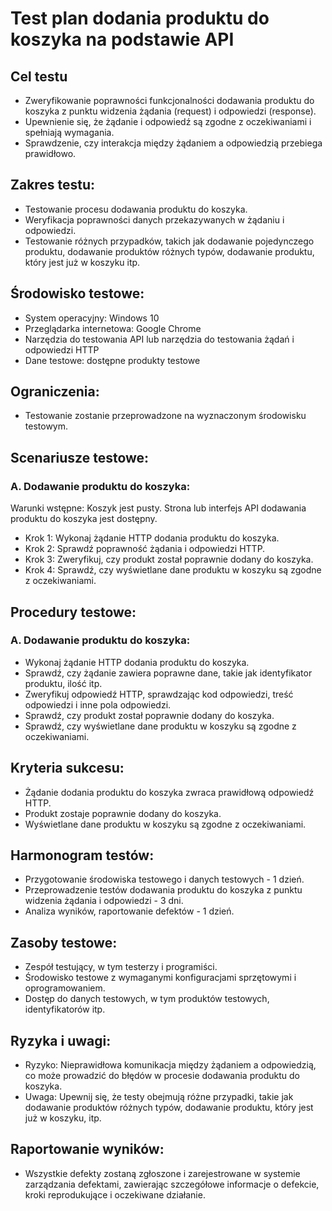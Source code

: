 # Test plan dodania produktu do koszyka na podstawie API

## Cel testu

- Zweryfikowanie poprawności funkcjonalności dodawania produktu do koszyka z punktu widzenia żądania (request) i odpowiedzi (response).
- Upewnienie się, że żądanie i odpowiedź są zgodne z oczekiwaniami i spełniają wymagania.
- Sprawdzenie, czy interakcja między żądaniem a odpowiedzią przebiega prawidłowo.

## Zakres testu:

- Testowanie procesu dodawania produktu do koszyka.
- Weryfikacja poprawności danych przekazywanych w żądaniu i odpowiedzi.
- Testowanie różnych przypadków, takich jak dodawanie pojedynczego produktu, dodawanie produktów różnych typów, dodawanie produktu, który jest już w koszyku itp.

## Środowisko testowe:

- System operacyjny: Windows 10
- Przeglądarka internetowa: Google Chrome
- Narzędzia do testowania API lub narzędzia do testowania żądań i odpowiedzi HTTP
- Dane testowe: dostępne produkty testowe

## Ograniczenia:

- Testowanie zostanie przeprowadzone na wyznaczonym środowisku testowym.

## Scenariusze testowe:

### A. Dodawanie produktu do koszyka:

Warunki wstępne: Koszyk jest pusty. Strona lub interfejs API dodawania produktu do koszyka jest dostępny.

- Krok 1: Wykonaj żądanie HTTP dodania produktu do koszyka.
- Krok 2: Sprawdź poprawność żądania i odpowiedzi HTTP.
- Krok 3: Zweryfikuj, czy produkt został poprawnie dodany do koszyka.
- Krok 4: Sprawdź, czy wyświetlane dane produktu w koszyku są zgodne z oczekiwaniami.

## Procedury testowe:

### A. Dodawanie produktu do koszyka:

- Wykonaj żądanie HTTP dodania produktu do koszyka.
- Sprawdź, czy żądanie zawiera poprawne dane, takie jak identyfikator produktu, ilość itp.
- Zweryfikuj odpowiedź HTTP, sprawdzając kod odpowiedzi, treść odpowiedzi i inne pola odpowiedzi.
- Sprawdź, czy produkt został poprawnie dodany do koszyka.
- Sprawdź, czy wyświetlane dane produktu w koszyku są zgodne z oczekiwaniami.

## Kryteria sukcesu:

- Żądanie dodania produktu do koszyka zwraca prawidłową odpowiedź HTTP.
- Produkt zostaje poprawnie dodany do koszyka.
- Wyświetlane dane produktu w koszyku są zgodne z oczekiwaniami.

## Harmonogram testów:

- Przygotowanie środowiska testowego i danych testowych - 1 dzień.
- Przeprowadzenie testów dodawania produktu do koszyka z punktu widzenia żądania i odpowiedzi - 3 dni.
- Analiza wyników, raportowanie defektów - 1 dzień.

## Zasoby testowe:

- Zespół testujący, w tym testerzy i programiści.
- Środowisko testowe z wymaganymi konfiguracjami sprzętowymi i oprogramowaniem.
- Dostęp do danych testowych, w tym produktów testowych, identyfikatorów itp.

## Ryzyka i uwagi:

- Ryzyko: Nieprawidłowa komunikacja między żądaniem a odpowiedzią, co może prowadzić do błędów w procesie dodawania produktu do koszyka.
- Uwaga: Upewnij się, że testy obejmują różne przypadki, takie jak dodawanie produktów różnych typów, dodawanie produktu, który jest już w koszyku, itp.

## Raportowanie wyników:

- Wszystkie defekty zostaną zgłoszone i zarejestrowane w systemie zarządzania defektami, zawierając szczegółowe informacje o defekcie, kroki reprodukujące i oczekiwane działanie.
